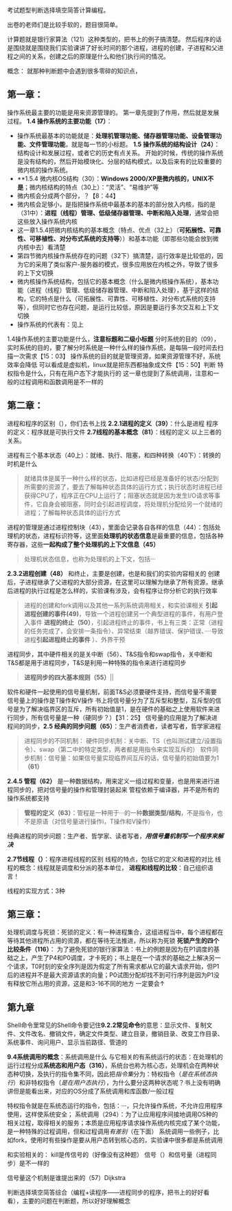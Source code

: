 考试题型判断选择填空简答计算编程。

出卷的老师们是比较手软的，题目很简单。

计算题就是银行家算法（121）这种类型的，把书上的例子搞清楚。
然后程序的话是围绕就是围绕我们实验课讲了好长时间的那个进程，进程的创建，子进程和父进程之间的关系，创建之后的原理是什么和他们执行间的情况。

概念：
就那种判断题中会遇到很多零碎的知识点，
## 第一章：
操作系统最主要的功能是用来资源管理的。
第一章先提到了作用，然后就是发展过程。
**1.4 操作系统的主要功能（17）**：
- 操作系统最基本的功能就是：**处理机管理功能、储存器管理功能、设备管理功能、文件管理功能**，就是每一节的小标题。
**1.5 操作系统的结构设计（24）**：
结构设计和发展过程，或者它的历史有点关系。
开始的时候，传统的操作系统是没有结构的，然后开始模块化、分层的结构模式，以及后来有的比较重要的微内核的操作系统。
- **1.5.4 微内核OS结构（30）：**Windows 2000/XP是微内核的，UNIX不是**；微内核结构的特点（30上）：“灵活”、“易维护”等
- 微内核会分成两个部分，？【8：44】
- 微内核会足够小，是指把操作系统中最基本的基本的部分放入内核，指的是（31中）：**进程（线程）管理、低级储存器管理、中断和陷入处理**，通常会把这些放入操作系统内核
- 这一章1.5.4把微内核结构的基本概念（特点、优点（32上）（**可拓展性、可靠性、可移植性、对分布式系统的支持等**））和基本功能（即那些功能会放到微内核中去）看清楚
- 第四节微内核操作系统存在的问题（32下）搞清楚，运行效率是比较低的，因为它的采用了类似客户-服务器的模式，很多应用放在内核之外，导致了很多的上下文切换
- 微内核操作系统结构，包括它的基本概念（什么是微内核操作系统），基本功能（进程（线程）管理、低级储存器管理、中断和陷入处理），基于这样的结构，它的特点是什么（可拓展性、可靠性、可移植性、对分布式系统的支持等），但同时它也存在问题，是运行比较低，原因是要运行多次交互和上下文切换
- 操作系统的代表有：见上

1.4操作系统的主要功能是什么，**注意标题和二级小标题**
分时系统的目的（09），实时系统的目的，要了解分时系统是一种什么样的操作系统，是每隔一段时间去扫描一次需求【15：03】
操作系统的目的就是管理资源，如果资源管理不好，系统效率会降低
可以看成是虚拟机，linux就是把东西都抽象成文件【15：50】判断
特权指令是什么，只有在用户态下才能执行的
这一章也提到了系统调用，注意和一般的过程调用和函数调用是不一样的

## 第二章：
进程和程序的区别（），你们去书上找
**2.2.1进程的定义（39）**：什么是进程
程序的定义：程序就是可执行文件
**2.7线程的基本概念（81）**：线程的定义
以上三者的关系。

进程有三个基本状态（40上）：就绪、执行、阻塞，和四种转换（40下）：转换的时机是什么

>就绪具体是属于一种什么样的状态，比如进程已经是准备好的状态/分配到所需要的资源了，要去了解每种状态具体的运行方式；执行状态时进程已经获得CPU了，程序正在CPU上运行了；阻塞状态就是因为发生I/O请求等事件，它自身会被阻塞，同时会引起进程调度，将处理机分配给另一个就绪的进程；了解每种状态具体的运行方式

进程的管理是通过进程控制块（43），里面会记录各自各样的信息（44）：包括处理机的状态，进程标识符等，这里面**处理机的状态信息**是最重要的信息，包括各种寄存器，这些**一起构成了整个处理机的上下文信息（45）**

>处理机状态信息，也称为处理机的上下文，包括···

**2.3.2进程创建（48）** 和终止，主要是创建，也是和我们的实验内容相关的
创建后，子进程继承了父进程的大部分资源，在这里可以理解为继承了所有资源，继承后进程的执行过程是怎么样的，实验课有涉及，会有程序让你分析它的执行效率

>进程的创建和fork调用以及其他一系列系统调用相关，和实验课相关
>**引起进程创建的事件(49)**，导致一个进程创建另一个典型进程的事件，有用户登入事件
>**进程的终止（50）**，引起进程终止的事件，书上有三类：正常（进程的任务完成了，会安排一条指令）、异常结束（越界错误、保护错误、····导致进程**引起进程终止的事件** ）、外界干预
 
进程同步，其中硬件相关的是关中断（56）、T&S指令和swap指令，关中断和T&S都是用于进程同步，T&S是利用一种特殊的指令来进行进程同步

>**进程同步的四大基本规则（55）**||

软件和硬件一起使用的信号量机制，前面T&S必须要硬件支持，而信号量不需要
信号量上的操作是T操作和V操作
书上将信号量分为了互斥型和整型，互斥型的信号是为了解决临界区的互斥，所有初始值是1，是在硬件的基础之上使用软件来进行同步，所有信号量是一种（硬同步？）【31：25】
信号量的应用是为了解决进程间的同步，**2.5 经典的同步问题（65）**：生产者消费者，读者写者，哲学家进程

>进程同步的不同机制：
>硬件同步机制：关中断、TS（也叫测试建立/设置指令）、swap（第二中的特定类型，两者都是用指令来实现互斥的）
>软件同步机制：信号量：如果信号量实现临界间互斥的话，信号量的初始值要为1 **（61）**

**2.4.5 管程（62）** 是一种数据结构，用来定义一组过程和变量，也是用来进行进程同步的，把对信号量的操作和管理封装起来
管程依赖于编译器，并不是所有的操作系统都支持

>**管程的定义（63）**：管程是一种用于···的一种**数据类型/结构**，不是指令，也不是原语（对信号量进行操作i，T操作和V操作）

经典进程的同步问题：生产者、哲学家、读者写者，***用信号量机制写一个程序来解决***

**2.7节线程（）**：程序进程线程的区别
线程的特点，包括它的定义和进程的对比
线程的概念：线程就是调度和分派的基本单位，
**进程和线程的比较**：自己组织语言！

线程的实现方式：3种

## 第三章：

处理机调度与死锁：死锁的定义：有一种进程集合，这组进程当中，每个进程都在等待其他进程所占用的资源，都在等待无法推进，所以称为死锁
**死锁产生的四个比较条件（116）**：
为了避免死锁的银行家算法：书上的例题是因为在P1调度的基础之上，产生了P4和P0调度，才卡死的；书上是在一个请求的基础之上解决另一个请求，T0时刻的安全序列是因为假定了所有需求都从它的最大请求开始，但P1后的进程并不是最大资源请求的向量；P0试图分配却找不到可行序列是因为P1没有释放它所占用的资源，这是和3-16不同的地方
一定要会↑

## 第九章

Shell命令里常见的Shell命令要记住**9.2.2常见命令**的意思：显示文件、复制文件、文件改名、撤销文件，确定文件类型、建立目录，撤销目录、改变工作目录、系统事件、询问用户、显示当前路径、管道的

**9.4系统调用的概念**：系统调用是什么
与它相关的有系统运行的状态：在处理机的运行过程分成**系统态和用户态（316）**，系统台也称为核心态，处理机会在两种状态种切换，及执行的指令集不同，因此把*指令集*分为：特权指令（*是在系统态执行*）和非特权指令（*是在用户态执行*），为什么要分这两种状态呢？书上没有明确讲但是能看出来，对应的OS分成了系统调用和库函数/一般过程

特权指令就是在系统态运行的指令，包括：···，只允许操作系统，不允许应用程序使用，这样使系统安全；
系统调用（294）：为了让应用程序间接地调用OS种的相关过程，取得相关的服务；本质是应用程序请求操作系统内核完成了某个功能，是一种特殊的过程调用，但和过程调用*有差别*（在下面）
系统调用一些例子，比如fork，使用时有些操作是要从用户态转到核心态的，实验课中很多都是系统调用

和实验相关的：
kill是传信号的（好像没有这种题）
信号（）和信号量（进程同步）是不一样的

信号量这个机制是谁提出来的（57）Dijkstra

判断选择填空简答综合（编程+读程序——进程同步的程序，把书上的好好看看），主要的问题在判断题，所以好好理解概念
